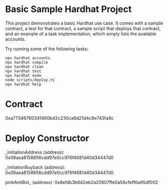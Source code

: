 # Basic Sample Hardhat Project

This project demonstrates a basic Hardhat use case. It comes with a sample contract, a test for that contract, a sample script that deploys that contract, and an example of a task implementation, which simply lists the available accounts.

Try running some of the following tasks:

```shell
npx hardhat accounts
npx hardhat compile
npx hardhat clean
npx hardhat test
npx hardhat node
node scripts/deploy.ts
npx hardhat help
```

# Contract

0xa77346760341460b42c230ca6d21d4c8e743fa9c

# Deploy Constructor

_initiationAddress (address):
0x08aea8158856cdd97e0cc976f4681d40d34447d0

_initiationBuyback (address): 
0x08aea8158856cdd97e0cc976f4681d40d34447d0

pinkAntiBot_ (address): 
0x8efdb3b642eb2a20607ffe0a56cfeff6a95df002